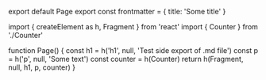 export default Page
export const frontmatter = {
  title: 'Some title'
}

import { createElement as h, Fragment } from 'react'
import { Counter } from './Counter'

function Page() {
  const h1 = h('h1', null, 'Test side export of .md file')
  const p = h('p', null, 'Some text')
  const counter = h(Counter)
  return h(Fragment, null, h1, p, counter)
}
